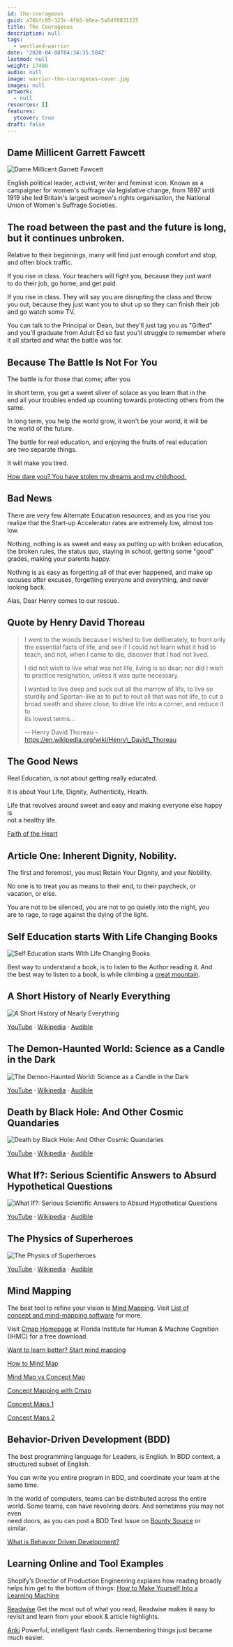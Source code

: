 ```yaml
---
id: the-courageous
guid: a76bfc95-323c-4fb5-b0ea-5a5df8831225
title: The Courageous
description: null
tags:
  - westland-warrior
date: '2020-04-08T04:34:35.584Z'
lastmod: null
weight: 17400
audio: null
image: warrior-the-courageous-cover.jpg
images: null
artwork:
  - null
resources: []
features:
  ytcover: true
draft: false
---
```


## Dame Millicent Garrett Fawcett

![Dame Millicent Garrett Fawcett](files/courage-calls.jpg)

English political leader, activist, writer and feminist icon. Known as a\
campaigner for women's suffrage via legislative change, from 1897 until\
1919 she led Britain's largest women's rights organisation, the National\
Union of Women's Suffrage Societies.

## The road between the past and the future is long, but it continues unbroken.

Relative to their beginnings, many will find just enough comfort and stop,\
and often block traffic.

If you rise in class. Your teachers will fight you, because they just want\
to do their job, go home, and get paid.

If you rise in class. They will say you are disrupting the class and throw\
you out, because they just want you to shut up so they can finish their job\
and go watch some TV.

You can talk to the Principal or Dean, but they'll just tag you as "Gifted"\
and you'll graduate from Adult Ed so fast you'll struggle to remember where\
it all started and what the battle was for.

## Because The Battle Is Not For You

The battle is for those that come; after you.

In short term, you get a sweet sliver of solace as you learn that in the\
end all your troubles ended up counting towards protecting others from the\
same.

In long term, you help the world grow, it won't be your world, it will be\
the world of the future.

The battle for real education, and enjoying the fruits of real education\
are two separate things.

It will make you tired.

[How dare you? You have stolen my dreams and my childhood.](https://www.youtube.com/watch?v=TMrtLsQbaok "Play Video")

## Bad News

There are very few Alternate Education resources, and as you rise you\
realize that the Start-up Accelerator rates are extremely low, almost too\
low.

Nothing, nothing is as sweet and easy as putting up with broken education,\
the broken rules, the status quo, staying in school, getting some "good"\
grades, making your parents happy.

Nothing is as easy as forgetting all of that ever happened, and make up\
excuses after excuses, forgetting everyone and everything, and never\
looking back.

Alas, Dear Henry comes to our rescue.

## Quote by Henry David Thoreau

> I went to the woods because I wished to live deliberately, to front only\
> the essential facts of life, and see if I could not learn what it had to\
> teach, and not, when I came to die, discover that I had not lived.
>
> I did not wish to live what was not life, living is so dear; nor did I wish\
> to practice resignation, unless it was quite necessary.
>
> I wanted to live deep and suck out all the marrow of life, to live so\
> sturdily and Spartan-like as to put to rout all that was not life, to cut a\
> broad swath and shave close, to drive life into a corner, and reduce it to\
> its lowest terms...
>
> \-- Henry David Thoreau - https://en.wikipedia.org/wiki/Henry\_David\_Thoreau

## The Good News

Real Education, is not about getting really educated.

It is about Your Life, Dignity, Authenticity, Health.

Life that revolves around sweet and easy and making everyone else happy is\
not a healthy life.

[Faith of the Heart](https://www.youtube.com/watch?v=TLs4MGTTXRU "Play Video")

## Article One: Inherent Dignity, Nobility.

The first and foremost, you must Retain Your Dignity, and your Nobility.

No one is to treat you as means to their end, to their paycheck, or\
vacation, or else.

You are not to be silenced, you are not to go quietly into the night, you\
are to rage, to rage against the dying of the light.

## Self Education starts With Life Changing Books

![Self Education starts With Life Changing Books](files/mountain.jpg)

Best way to understand a book, is to listen to the Author reading it. And\
the best way to listen to a book, is while climbing a [great mountain](https://en.wikipedia.org/wiki/Mount_Katahdin).

## A Short History of Nearly Everything

![A Short History of Nearly Everything](files/short-history.jpg)

[YouTube](https://www.youtube.com/results?search_query=A+Short+History+of+Nearly+Everything) · [Wikipedia](https://en.wikipedia.org/wiki/A_Short_History_of_Nearly_Everything) · [Audible](https://www.audible.com/pd/A-Short-History-of-Nearly-Everything-Audiobook/B002V0KFPW)

## The Demon-Haunted World: Science as a Candle in the Dark

![The Demon-Haunted World: Science as a Candle in the Dark](files/demon.jpg)

[YouTube](https://www.youtube.com/results?search_query=The+Demon-Haunted+World%3A+Science+as+a+Candle+in+the+Dark) · [Wikipedia](https://en.wikipedia.org/wiki/The_Demon-Haunted_World) · [Audible](https://www.audible.com/pd/The-Demon-Haunted-World-Audiobook/B06XTZZLZ8)

## Death by Black Hole: And Other Cosmic Quandaries

![Death by Black Hole: And Other Cosmic Quandaries](files/black-hole.jpg)

[YouTube](https://www.youtube.com/results?search_query=Death+by+Black+Hole%3A+And+Other+Cosmic+Quandaries) · [Wikipedia](https://en.wikipedia.org/wiki/Death_by_Black_Hole) · [Audible](https://www.audible.com/pd/Death-by-Black-Hole-Audiobook/B002VA9L7A)

## What If?: Serious Scientific Answers to Absurd Hypothetical Questions

![What If?: Serious Scientific Answers to Absurd Hypothetical Questions](files/whatif.jpg)

[YouTube](https://www.youtube.com/results?search_query=What+If%3F%3A+Serious+Scientific+Answers+to+Absurd+Hypothetical+Questions) · [Wikipedia](https://en.wikipedia.org/wiki/What_If%3F:_Serious_Scientific_Answers_to_Absurd_Hypothetical_Questions) · [Audible](https://www.audible.com/pd/What-If-Audiobook/B00LV6V4UW)

## The Physics of Superheroes

![The Physics of Superheroes](files/superheroes.jpg)

[YouTube](https://www.youtube.com/results?search_query=The+Physics+of+Superheroes%2C+James+Kakalios) · [Wikipedia](https://en.wikipedia.org/wiki/The_Physics_of_Superheroes) · [Audible](https://www.audible.com/pd/The-Physics-of-Superheroes-Audiobook/1684574560)

## Mind Mapping

The best tool to refine your vision is [Mind Mapping](https://en.wikipedia.org/wiki/Mind_map). Visit [List of\
concept and mind-mapping software](https://en.wikipedia.org/wiki/List_of_concept-_and_mind-mapping_software) for more.

Visit [Cmap Homepage](https://cmap.ihmc.us/) at Florida Institute for Human & Machine Cognition\
(IHMC) for a free download.

[Want to learn better? Start mind mapping](https://www.youtube.com/watch?v=5nTuScU70As "Play Video")

[How to Mind Map](https://www.youtube.com/watch?v=u5Y4pIsXTV0 "Play Video")

[Mind Map vs Concept Map](https://www.youtube.com/watch?v=9Pzz6rDMd8c "Play Video")

[Concept Mapping with Cmap](https://www.youtube.com/watch?v=22YeW55POBs "Play Video")

[Concept Maps 1](https://www.youtube.com/watch?v=o2Js_9-ek7o "Play Video")

[Concept Maps 2](https://www.youtube.com/watch?v=TXU9UKajpVM "Play Video")

## Behavior-Driven Development (BDD)

The best programming language for Leaders, is English. In BDD context, a\
structured subset of English.

You can write you entire program in BDD, and coordinate your team at the\
same time.

In the world of computers, teams can be distributed across the entire\
world. Some teams, can have revolving doors. And sometimes you may not even\
need doors, as you can post a BDD Test Issue on [Bounty Source](https://www.bountysource.com/) or\
similar.

[What is Behavior Driven Development?](https://www.youtube.com/watch?v=VS6EEUVZGLE "Play Video")

## Learning Online and Tool Examples

Shopify’s Director of Production Engineering explains how reading broadly\
helps him get to the bottom of things: [How to Make Yourself Into a\
Learning Machine](https://superorganizers.substack.com/p/how-to-build-a-learning-machine)

[Readwise](https://readwise.io/) Get the most out of what you read, Readwise makes it easy to revisit and learn from your ebook & article highlights.

[Anki](https://apps.ankiweb.net/) Powerful, intelligent flash cards. Remembering things just became much easier.
